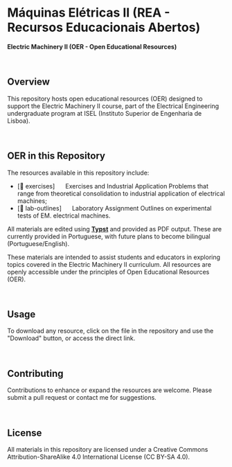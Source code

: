 # Máquinas Elétricas II (REA - Recursos Educacionais Abertos)
**Electric Machinery II (OER - Open Educational Resources)**

&nbsp;
## Overview

This repository hosts open educational resources (OER) designed to support the Electric Machinery II course, part of the Electrical Engineering undergraduate program at ISEL (Instituto Superior de Engenharia de Lisboa).

&nbsp;
## OER in this Repository

The resources available in this repository include:
- [📁 exercises] $\quad$ Exercises and Industrial Application Problems that range from theoretical consolidation to industrial application of electrical machines;
- [📁 lab-outlines]  $\quad$  Laboratory Assignment Outlines on experimental tests of EM. electrical machines.

All materials are edited using **[Typst](https://typst.app/)** and provided as PDF output. These are currently provided in Portuguese, with future plans to become bilingual (Portuguese/English).


These materials are intended to assist students and educators in exploring topics covered in the Electric Machinery II curriculum. All resources are openly accessible under the principles of Open Educational Resources (OER).

&nbsp;
## Usage

To download any resource, click on the file in the repository and use the "Download" button, or access the direct link.

&nbsp;
## Contributing

Contributions to enhance or expand the resources are welcome. Please submit a pull request or contact me for suggestions.

&nbsp;
## License

All materials in this repository are licensed under a Creative Commons Attribution-ShareAlike 4.0 International License (CC BY-SA 4.0).
 
